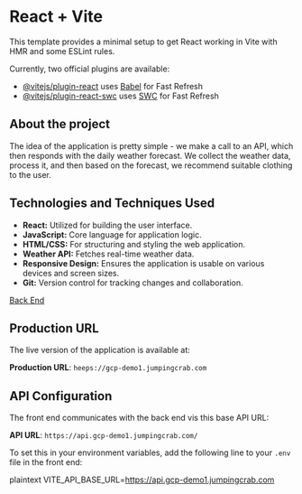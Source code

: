 # React + Vite

This template provides a minimal setup to get React working in Vite with HMR and some ESLint rules.

Currently, two official plugins are available:

- [@vitejs/plugin-react](https://github.com/vitejs/vite-plugin-react/blob/main/packages/plugin-react/README.md) uses [Babel](https://babeljs.io/) for Fast Refresh
- [@vitejs/plugin-react-swc](https://github.com/vitejs/vite-plugin-react-swc) uses [SWC](https://swc.rs/) for Fast Refresh

## About the project

The idea of the application is pretty simple - we make a call to an API, which then responds with the daily weather forecast. We collect the weather data, process it, and then based on the forecast, we recommend suitable clothing to the user.

## Technologies and Techniques Used

- **React:** Utilized for building the user interface.
- **JavaScript:** Core language for application logic.
- **HTML/CSS:** For structuring and styling the web application.
- **Weather API:** Fetches real-time weather data.
- **Responsive Design:** Ensures the application is usable on various devices and screen sizes.
- **Git:** Version control for tracking changes and collaboration.

[Back End](https://github.com/VSouvv/se_project_express)

## Production URL

The live version of the application is available at:

**Production URL**: `heeps://gcp-demo1.jumpingcrab.com`

## API Configuration

The front end communicates with the back end vis this base API URL:

**API URL**: `https://api.gcp-demo1.jumpingcrab.com/`

To set this in your environment variables, add the following line to your `.env` file in the front end:

plaintext
VITE_API_BASE_URL=https://api.gcp-demo1.jumpingcrab.com
